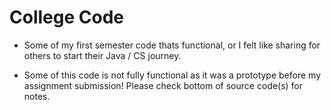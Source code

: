 # College Code
- Some of my first semester code thats functional, or I felt like sharing for others to start their Java / CS journey.

- Some of this code is not fully functional as it was a prototype before my assignment submission! Please check bottom of source code(s) for notes.
